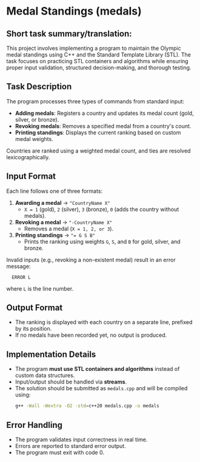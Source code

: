 # Medal Standings (medals)

## Short task summary/translation:
This project involves implementing a program to maintain the Olympic medal standings using C++ and the Standard Template Library (STL). The task focuses on practicing STL containers and algorithms while ensuring proper input validation, structured decision-making, and thorough testing.

## Task Description
The program processes three types of commands from standard input:
- **Adding medals**: Registers a country and updates its medal count (gold, silver, or bronze).
- **Revoking medals**: Removes a specified medal from a country's count.
- **Printing standings**: Displays the current ranking based on custom medal weights.

Countries are ranked using a weighted medal count, and ties are resolved lexicographically.

## Input Format
Each line follows one of three formats:
1. **Awarding a medal** → `"CountryName X"`  
   - `X = 1` (gold), `2` (silver), `3` (bronze), `0` (adds the country without medals).  
2. **Revoking a medal** → `"-CountryName X"`  
   - Removes a medal (`X = 1, 2, or 3`).  
3. **Printing standings** → `"= G S B"`  
   - Prints the ranking using weights `G`, `S`, and `B` for gold, silver, and bronze.  

Invalid inputs (e.g., revoking a non-existent medal) result in an error message:  
```
  ERROR L
```
where `L` is the line number.

## Output Format
- The ranking is displayed with each country on a separate line, prefixed by its position.  
- If no medals have been recorded yet, no output is produced.  

## Implementation Details
- The program **must use STL containers and algorithms** instead of custom data structures.  
- Input/output should be handled via **streams**.  
- The solution should be submitted as `medals.cpp` and will be compiled using:  
  ```sh
  g++ -Wall -Wextra -O2 -std=c++20 medals.cpp -o medals
  ```
  
## Error Handling
 - The program validates input correctness in real time.
 - Errors are reported to standard error output.
 - The program must exit with code 0.
